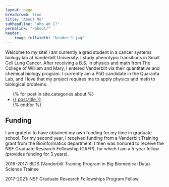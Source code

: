 ```yaml
---
layout: page
breadcrumb: true
title: "About Me"
subheadline: "Who am I?"
permalink: "/about/"
header:
    image_fullwidth: "header_1.jpg"
---
```



Welcome to my site! I am currently a grad student in a cancer systems biology lab at Vanderbilt University. I study phenotypic transitions in Small Cell Lung Cancer. After receiving a B.S. in physics and math from The College of William and Mary, I entered Vanderbilt via their quantitative and chemical biology program. I currently am a PhD candidate in the Quaranta Lab, and I love that my project requires me to apply physics and math to biological problems.

<ul>
    {% for post in site.categories.about %}
    <li><a href="{{ site.url }}{{ site.baseurl }}{{ post.url }}"><stronglist>{{ post.title }}</stronglist></a></li>
    {% endfor %}
</ul>



## Funding

I am grateful to have obtained my own funding for my time in graduate school. For my second year, I received funding from a Vanderbilt Training grant from the Bioinformatics department. I then was honored to receive the NSF Graduate Research Fellowship (GRFP), for which I am a 5-year fellow (provides funding for 3 years).

2016-2017: BIDS (Vanderbilt Training Program in Big Biomedical Data) Science Trainee


2017-2021:  NSF Graduate Research Fellowships Program Fellow
